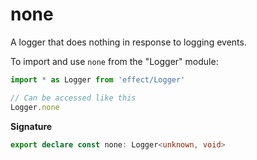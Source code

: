 # none

A logger that does nothing in response to logging events.

To import and use `none` from the "Logger" module:

```ts
import * as Logger from 'effect/Logger'

// Can be accessed like this
Logger.none
```

**Signature**

```ts
export declare const none: Logger<unknown, void>
```

